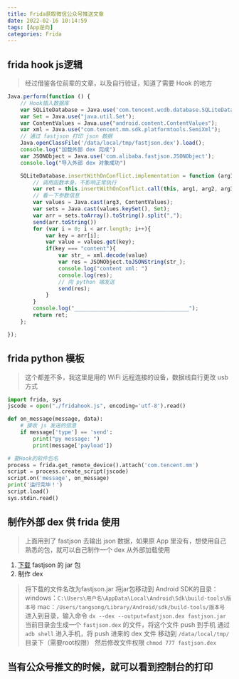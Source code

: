 ```yaml
---
title: Frida获取微信公众号推送文章
date: 2022-02-16 10:14:59
tags: [App逆向]
categories: Frida
---
```



## frida hook js逻辑 
> 经过借鉴各位前辈的文章，以及自行验证，知道了需要 Hook 的地方
```javascript
Java.perform(function () {
    // Hook插入数据库
    var SQLiteDatabase = Java.use('com.tencent.wcdb.database.SQLiteDatabase');
    var Set = Java.use("java.util.Set");
    var ContentValues = Java.use("android.content.ContentValues");
    var xml = Java.use("com.tencent.mm.sdk.platformtools.SemiXml");
    // 通过 fastjson 打印 json 数据
    Java.openClassFile('/data/local/tmp/fastjson.dex').load();
    console.log("加载外部 dex 完成")
    var JSONObject = Java.use('com.alibaba.fastjson.JSONObject');
    console.log("导入外部 dex 对象成功")

    SQLiteDatabase.insertWithOnConflict.implementation = function (arg1, arg2, arg3, i) {
        // 调用函数本身，不影响正常执行
        var ret = this.insertWithOnConflict.call(this, arg1, arg2, arg3, i);
        // 看一下参数信息
        var values = Java.cast(arg3, ContentValues);
        var sets = Java.cast(values.keySet(), Set);
        var arr = sets.toArray().toString().split(",");
        send(arr.toString())
        for (var i = 0; i < arr.length; i++){ 
            var key = arr[i];
            var value = values.get(key);
            if(key === "content"){
                var str_ = xml.decode(value)
                var res = JSONObject.toJSONString(str_);
                console.log("content xml: ")
                console.log(res);
                // 向 python 端发送
                send(res);
            }
        }
        console.log("____________________________________");
        return ret;
    };

});
```

## frida python 模板
> 这个都差不多，我这里是用的 WiFi 远程连接的设备，数据线自行更改 usb 方式
```python
import frida, sys
jscode = open("./fridahook.js", encoding='utf-8').read()

def on_message(message, data):
    # 接收 js 发送的信息
    if message['type'] == 'send':
        print("py message: ")
        print(message['payload'])

# 要Hook的软件包名
process = frida.get_remote_device().attach('com.tencent.mm')
script = process.create_script(jscode)
script.on('message', on_message)
print('运行完毕！')
script.load()
sys.stdin.read()

```

## 制作外部 dex 供 frida 使用
> 上面用到了 fastjson 去输出 json 数据，如果原 App 里没有，想使用自己熟悉的包，就可以自己制作一个 dex 从外部加载使用
1. [下载](https://repo1.maven.org/maven2/com/alibaba/fastjson/1.2.76/fastjson-1.2.76.jar) fastjson 的 jar 包 
2. 制作 dex
> 将下载的文件名改为fastjson.jar
将jar包移动到 Android SDK的目录：
windows：`C:\Users\用户名\AppData\Local\Android\Sdk\build-tools\版本号`
mac：`/Users/tangsong/Library/Android/sdk/build-tools/版本号`
> 进入到目录，输入命令 `dx --dex --output=fastjson.dex fastjson.jar`
当前目录会生成一个 `fastjson.dex` 的文件，将这个文件 push 到手机
通过 `adb shell` 进入手机，将 push 进来的 dex 文件 移动到 `/data/local/tmp/` 目录下（需要root权限）
然后修改文件权限 `chmod 777 fastjson.dex`

## 当有公众号推文的时候，就可以看到控制台的打印